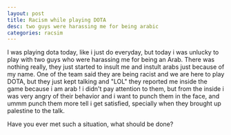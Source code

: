 ```yaml
---
layout: post
title: Racism while playing DOTA
desc: two guys were harassing me for being arabic
categories: racsim
---
```

I was playing dota today, like i just do everyday, but today i was unlucky
to play with two guys who were harassing me for being an Arab. There was nothing really, they just started to insult me and instult arabs just because of my name. One of the team said they are being racist and we are here to play DOTA, but they just kept talking and "LOL" they reported me inside the game because i am arab ! i didn't pay attention to them, but from the inside i was very angry of their behavior and i want to punch them in the face, and ummm punch them more tell i get satisfied, specially when they brought up palestine to the talk.

Have you ever met such a situation, what should be done?
